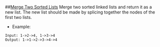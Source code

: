 ##[Merge Two Sorted Lists](https://leetcode.com/problems/merge-two-sorted-lists)
Merge two sorted linked lists and return it as a new list. The new list should be made by splicing together the nodes of the first two lists.

- Example:

```
Input: 1->2->4, 1->3->4
Output: 1->1->2->3->4->4
```
